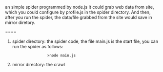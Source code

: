 an simple spider programmed by node.js
It could grab web data from site, which you could configure by profile.js in the spider directory.
And then, after you run the spider, the data/file grabbed from the site would save in mirror diretory.

====
1. spider directory: the spider code, the file main.js is the start file, you can run the spider as follows:
 
                       >node main.js

2. mirror directory: the crawl

